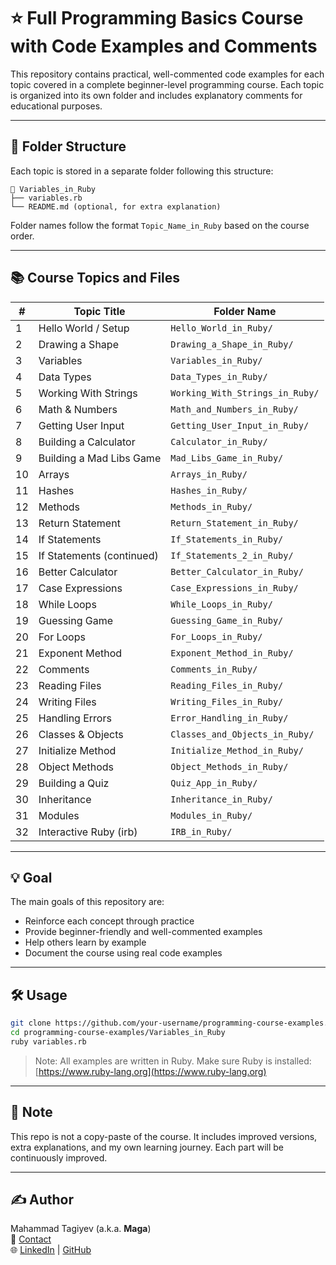 # ⭐️ Full Programming Basics Course with Code Examples and Comments

This repository contains practical, well-commented code examples for each topic covered in a complete beginner-level programming course. Each topic is organized into its own folder and includes explanatory comments for educational purposes.

---

## 📁 Folder Structure

Each topic is stored in a separate folder following this structure:

```
📂 Variables_in_Ruby
├── variables.rb
└── README.md (optional, for extra explanation)
```

Folder names follow the format `Topic_Name_in_Ruby` based on the course order.

---

## 📚 Course Topics and Files

| #  | Topic Title                     | Folder Name                    |
|----|--------------------------------|--------------------------------|
| 1  | Hello World / Setup            | `Hello_World_in_Ruby/`         |
| 2  | Drawing a Shape                | `Drawing_a_Shape_in_Ruby/`     |
| 3  | Variables                      | `Variables_in_Ruby/`           |
| 4  | Data Types                     | `Data_Types_in_Ruby/`          |
| 5  | Working With Strings           | `Working_With_Strings_in_Ruby/`|
| 6  | Math & Numbers                 | `Math_and_Numbers_in_Ruby/`    |
| 7  | Getting User Input             | `Getting_User_Input_in_Ruby/`  |
| 8  | Building a Calculator          | `Calculator_in_Ruby/`          |
| 9  | Building a Mad Libs Game       | `Mad_Libs_Game_in_Ruby/`       |
|10  | Arrays                         | `Arrays_in_Ruby/`              |
|11  | Hashes                         | `Hashes_in_Ruby/`              |
|12  | Methods                        | `Methods_in_Ruby/`             |
|13  | Return Statement               | `Return_Statement_in_Ruby/`    |
|14  | If Statements                  | `If_Statements_in_Ruby/`       |
|15  | If Statements (continued)      | `If_Statements_2_in_Ruby/`     |
|16  | Better Calculator              | `Better_Calculator_in_Ruby/`   |
|17  | Case Expressions               | `Case_Expressions_in_Ruby/`    |
|18  | While Loops                    | `While_Loops_in_Ruby/`         |
|19  | Guessing Game                  | `Guessing_Game_in_Ruby/`       |
|20  | For Loops                      | `For_Loops_in_Ruby/`           |
|21  | Exponent Method                | `Exponent_Method_in_Ruby/`     |
|22  | Comments                       | `Comments_in_Ruby/`            |
|23  | Reading Files                  | `Reading_Files_in_Ruby/`       |
|24  | Writing Files                  | `Writing_Files_in_Ruby/`       |
|25  | Handling Errors                | `Error_Handling_in_Ruby/`      |
|26  | Classes & Objects              | `Classes_and_Objects_in_Ruby/` |
|27  | Initialize Method              | `Initialize_Method_in_Ruby/`   |
|28  | Object Methods                 | `Object_Methods_in_Ruby/`      |
|29  | Building a Quiz                | `Quiz_App_in_Ruby/`            |
|30  | Inheritance                    | `Inheritance_in_Ruby/`         |
|31  | Modules                        | `Modules_in_Ruby/`             |
|32  | Interactive Ruby (irb)         | `IRB_in_Ruby/`                 |

---

## 💡 Goal

The main goals of this repository are:

- Reinforce each concept through practice
- Provide beginner-friendly and well-commented examples
- Help others learn by example
- Document the course using real code examples

---

## 🛠️ Usage

```bash
git clone https://github.com/your-username/programming-course-examples.git
cd programming-course-examples/Variables_in_Ruby
ruby variables.rb
```

> Note: All examples are written in Ruby. Make sure Ruby is installed: [https://www.ruby-lang.org](https://www.ruby-lang.org)

---

## 📌 Note

This repo is not a copy-paste of the course. It includes improved versions, extra explanations, and my own learning journey. Each part will be continuously improved.

---

## ✍️ Author

Mahammad Tagiyev (a.k.a. **Maga**)  
📧 [Contact](mailto:tagiyevmahammad0@gmail.com)  
🌐 [LinkedIn](https://www.linkedin.com/in/mahammadtaghiyev/) | [GitHub](https://github.com/TaghiyevMahammad)
